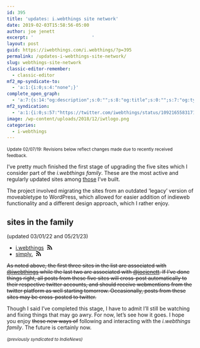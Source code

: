 ```yaml
---
id: 395
title: 'updates: i.webthings site network'
date: 2019-02-03T15:58:56-05:00
author: joe jenett
excerpt: '						'
layout: post
guid: https://iwebthings.com/i.webthings/?p=395
permalink: /updates-i-webthings-site-network/
slug: webthings-site-network
classic-editor-remember:
  - classic-editor
mf2_mp-syndicate-to:
  - 'a:1:{i:0;s:4:"none";}'
complete_open_graph:
  - 'a:7:{s:14:"og:description";s:0:"";s:8:"og:title";s:0:"";s:7:"og:type";s:0:"";s:12:"twitter:card";s:7:"summary";s:15:"twitter:creator";s:0:"";s:19:"twitter:description";s:0:"";s:8:"og:image";s:2:"89";}'
mf2_syndication:
  - 'a:1:{i:0;s:57:"https://twitter.com/iwebthings/status/1092165583171391493";}'
image: /wp-content/uploads/2018/12/iwtlogo.png
categories:
  - i-webthings
---
```

<small>Update 02/07/19: Revisions below reflect changes made due to recently received feedback.</small>

I&#8217;ve pretty much finished the first stage of upgrading the five sites which I consider part of the _i.webthings family_. These are the most active and regularly updated sites among [those](https://jenett.org/webthings/) I&#8217;ve built.

The project involved migrating the sites from an outdated &#8216;legacy&#8217; version of moveabletype to WordPress, which allowed for easier addition of indieweb functionality and a different design approach, which I rather enjoy.

## sites in the family
(updated 03/01/22 and 05/21/23)

  * [i.webthings](https://iwebthings.joejenett.com/) [<img style="max-width: 13px; margin-left: 5px;" src="/wp-content/uploads/2019/01/rss.png" alt="Subscribe" />](https://iwebthings.joejenett.com/feed.atom)
  * [simply.](https://simply.joejenett.com/) [<img style="max-width: 13px; margin-left: 5px;" src="/wp-content/uploads/2019/01/rss.png" alt="Subscribe" />](https://simply.joejenett.com/feed.atom)
  
<span style="text-decoration:line-through;">As noted above, the first three sites in the list are associated with [@iwebthings](https://www.twitter.com/iwebthings) while the last two are associated with [@joejenett](https://www.twitter.com/joejenett). If I&#8217;ve done things right, all posts from these five sites will cross-post automatically to their respective twitter accounts, and should receive webmentions from the twitter platform as well starting tomorrow. Occasionally, posts from these sites may be cross-posted to twitter.</span>

Though I said I&#8217;ve completed this stage, I have to admit I&#8217;ll still be watching and fixing things that may go awry. For now, let&#8217;s see how it goes. I hope you enjoy <span style="text-decoration: line-through;">these new ways of</span> following and interacting with the _i.webthings family_. The future is certainly now.

<small><em>(previously syndicated to IndieNews)</em></small>